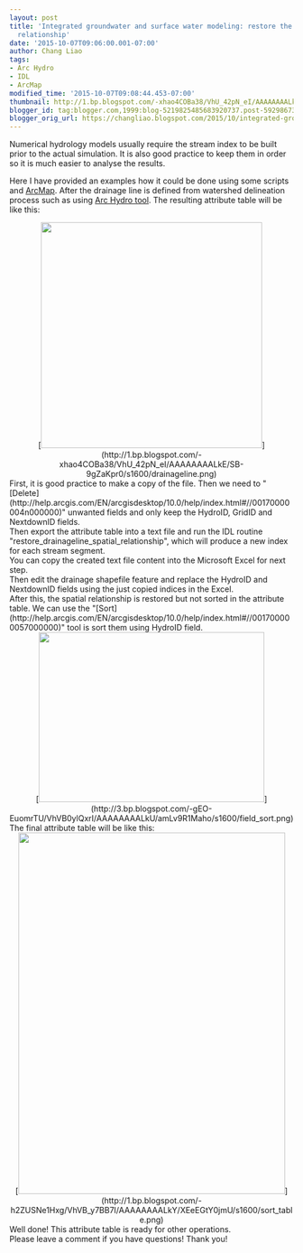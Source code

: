 ```yaml
---
layout: post
title: 'Integrated groundwater and surface water modeling: restore the stream index
  relationship'
date: '2015-10-07T09:06:00.001-07:00'
author: Chang Liao
tags:
- Arc Hydro
- IDL
- ArcMap
modified_time: '2015-10-07T09:08:44.453-07:00'
thumbnail: http://1.bp.blogspot.com/-xhao4COBa38/VhU_42pN_eI/AAAAAAAALkE/SB-9gZaKpr0/s72-c/drainageline.png
blogger_id: tag:blogger.com,1999:blog-5219825485683920737.post-592986730039710075
blogger_orig_url: https://changliao.blogspot.com/2015/10/integrated-groundwater-and-surface-water-02.html
---
```


Numerical hydrology models usually require the stream index to be built prior 
to the actual simulation. 
It is also good practice to keep them in order so it is much easier to analyse 
the results. 

Here I have provided an examples how it could be done using some scripts and 
[ArcMap](http://www.esri.com/software/arcgis). 
After the drainage line is defined from watershed delineation process such as 
using [Arc Hydro 
tool](http://resources.arcgis.com/en/communities/hydro/01vn0000000s000000.htm). 
The resulting attribute table will be like this: 
<div class="separator" style="clear: both; text-align: center;">[<img 
border="0" height="400" 
src="http://1.bp.blogspot.com/-xhao4COBa38/VhU_42pN_eI/AAAAAAAALkE/SB-9gZaKpr0/s400/drainageline.png" 
width="392" 
/>](http://1.bp.blogspot.com/-xhao4COBa38/VhU_42pN_eI/AAAAAAAALkE/SB-9gZaKpr0/s1600/drainageline.png)<div 
class="separator" style="clear: both; text-align: center;"> 
<div class="separator" style="clear: both; text-align: left;">First, it is 
good practice to make a copy of the file. Then we need to 
"[Delete](http://help.arcgis.com/EN/arcgisdesktop/10.0/help/index.html#//00170000004n000000)" 
unwanted fields and only keep the HydroID, GridID and NextdownID fields.<div 
class="separator" style="clear: both; text-align: left;">Then export the 
attribute table into a text file and run the IDL routine 
"restore_drainageline_spatial_relationship", which will produce a new index 
for each stream segment.<div class="separator" style="clear: both; text-align: 
left;">You can copy the created text file content into the Microsoft Excel for 
next step.<div class="separator" style="clear: both; text-align: left;">Then 
edit the drainage shapefile feature and replace the HydroID and NextdownID 
fields using the just copied indices in the Excel.<div class="separator" 
style="clear: both; text-align: left;">After this, the spatial relationship is 
restored but not sorted in the attribute table. We can use the 
"[Sort](http://help.arcgis.com/EN/arcgisdesktop/10.0/help/index.html#//001700000057000000)" 
tool is sort them using HydroID field. <div class="separator" style="clear: 
both; text-align: center;">[<img border="0" height="301" 
src="http://3.bp.blogspot.com/-gEO-EuomrTU/VhVB0ylQxrI/AAAAAAAALkU/amLv9R1Maho/s400/field_sort.png" 
width="400" 
/>](http://3.bp.blogspot.com/-gEO-EuomrTU/VhVB0ylQxrI/AAAAAAAALkU/amLv9R1Maho/s1600/field_sort.png)<div 
class="separator" style="clear: both; text-align: left;"> 
<div class="separator" style="clear: both; text-align: left;">The final 
attribute table will be like this:<div class="separator" style="clear: both; 
text-align: center;">[<img border="0" height="640" 
src="http://1.bp.blogspot.com/-h2ZUSNe1Hxg/VhVB_y7BB7I/AAAAAAAALkY/XEeEGtY0jmU/s640/sort_table.png" 
width="473" 
/>](http://1.bp.blogspot.com/-h2ZUSNe1Hxg/VhVB_y7BB7I/AAAAAAAALkY/XEeEGtY0jmU/s1600/sort_table.png)<div 
class="separator" style="clear: both; text-align: left;">Well done! This 
attribute table is ready for other operations.<div class="separator" 
style="clear: both; text-align: left;"> 
Please leave a comment if you have questions! 
Thank you! 